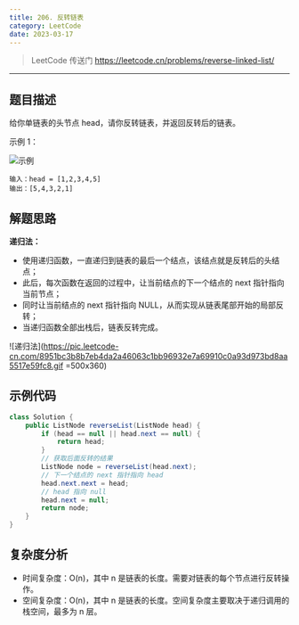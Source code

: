 ```yaml
---
title: 206. 反转链表
category: LeetCode
date: 2023-03-17
---
```


> LeetCode 传送门 https://leetcode.cn/problems/reverse-linked-list/

---

## 题目描述 <Badge text="简单" type="tip"/>

给你单链表的头节点 head，请你反转链表，并返回反转后的链表。

示例 1：

![示例](https://assets.leetcode.com/uploads/2021/02/19/rev1ex1.jpg)

```
输入：head = [1,2,3,4,5]
输出：[5,4,3,2,1]
```

## 解题思路

**递归法：**

- 使用递归函数，一直递归到链表的最后一个结点，该结点就是反转后的头结点；
- 此后，每次函数在返回的过程中，让当前结点的下一个结点的 next 指针指向当前节点；
- 同时让当前结点的 next 指针指向 NULL，从而实现从链表尾部开始的局部反转；
- 当递归函数全部出栈后，链表反转完成。

![递归法](https://pic.leetcode-cn.com/8951bc3b8b7eb4da2a46063c1bb96932e7a69910c0a93d973bd8aa5517e59fc8.gif =500x360)

## 示例代码

```java
class Solution {
    public ListNode reverseList(ListNode head) {
        if (head == null || head.next == null) {
            return head;
        }
        // 获取后面反转的结果
        ListNode node = reverseList(head.next);
        // 下一个结点的 next 指针指向 head
        head.next.next = head;
        // head 指向 null
        head.next = null;
        return node;
    } 
}
```
## 复杂度分析

- 时间复杂度：O(n)，其中 n 是链表的长度。需要对链表的每个节点进行反转操作。
- 空间复杂度：O(n)，其中 n 是链表的长度。空间复杂度主要取决于递归调用的栈空间，最多为 n 层。
